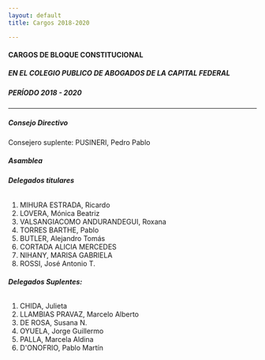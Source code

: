 ```yaml
---
layout: default
title: Cargos 2018-2020

---
```

#### **CARGOS DE BLOQUE CONSTITUCIONAL**

##### **EN EL COLEGIO PUBLICO DE ABOGADOS DE LA CAPITAL FEDERAL**

##### _PERÍODO 2018 - 2020_

***

##### **Consejo Directivo**

Consejero suplente: PUSINERI, Pedro Pablo

##### **Asamblea**

###### **Delegados titulares**

1. MIHURA ESTRADA, Ricardo
2. LOVERA, Mónica Beatriz
3. VALSANGIACOMO ANDURANDEGUI, Roxana
4. TORRES BARTHE, Pablo
5. BUTLER, Alejandro Tomás
6. CORTADA ALICIA MERCEDES
7. NIHANY, MARISA GABRIELA
8. ROSSI, José Antonio T.

###### **Delegados Suplentes:**

1. CHIDA, Julieta
2. LLAMBIAS PRAVAZ, Marcelo Alberto
3. DE ROSA, Susana N.
4. OYUELA, Jorge Guillermo
5. PALLA, Marcela Aldina
6. D'ONOFRIO, Pablo Martín